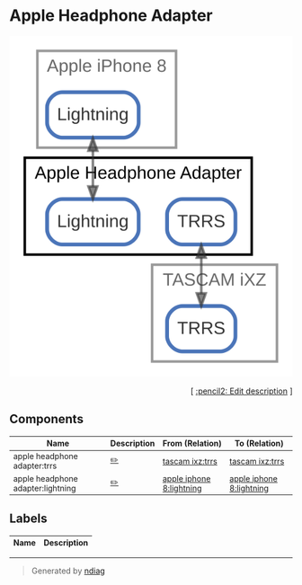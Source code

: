 # Apple Headphone Adapter

![view](node-apple_headphone_adapter.svg)



<p align="right">
  [ <a href="../ndiag.descriptions/_node-apple_headphone_adapter.md">:pencil2: Edit description</a> ]
</p>

## Components

| Name | Description | From (Relation) | To (Relation) |
| --- | --- | --- | --- |
| apple headphone adapter:trrs |  <a href="../ndiag.descriptions/_component-apple_headphone_adapter_trrs.md">:pencil2:</a> | [tascam ixz:trrs](node-tascam_ixz.md) | [tascam ixz:trrs](node-tascam_ixz.md) |
| apple headphone adapter:lightning |  <a href="../ndiag.descriptions/_component-apple_headphone_adapter_lightning.md">:pencil2:</a> | [apple iphone 8:lightning](node-apple_iphone_8.md) | [apple iphone 8:lightning](node-apple_iphone_8.md) |

## Labels

| Name | Description |
| --- | --- |

---

> Generated by [ndiag](https://github.com/k1LoW/ndiag)
